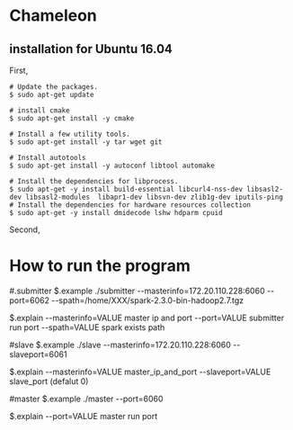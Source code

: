 # Chameleon 

## installation for Ubuntu 16.04


First,
```shell
# Update the packages.
$ sudo apt-get update

# install cmake
$ sudo apt-get install -y cmake 

# Install a few utility tools.
$ sudo apt-get install -y tar wget git

# Install autotools
$ sudo apt-get install -y autoconf libtool automake

# Install the dependencies for libprocess.
$ sudo apt-get -y install build-essential libcurl4-nss-dev libsasl2-dev libsasl2-modules  libapr1-dev libsvn-dev zlib1g-dev iputils-ping
# Install the dependencies for hardware resources collection
$ sudo apt-get -y install dmidecode lshw hdparm cpuid
```

Second,
# How to run the program

#.submitter
$.example
  ./submitter  --masterinfo=172.20.110.228:6060  --port=6062 --spath=/home/XXX/spark-2.3.0-bin-hadoop2.7.tgz

$.explain
  --masterinfo=VALUE     master ip and port
  --port=VALUE           submitter run port
  --spath=VALUE          spark exists path


#slave
$.example
 ./slave  --masterinfo=172.20.110.228:6060 --slaveport=6061

$.explain
  --masterinfo=VALUE     master_ip_and_port
  --slaveport=VALUE      slave_port (defalut 0)

#master
$.example
 ./master --port=6060

$.explain
  --port=VALUE     master run port
